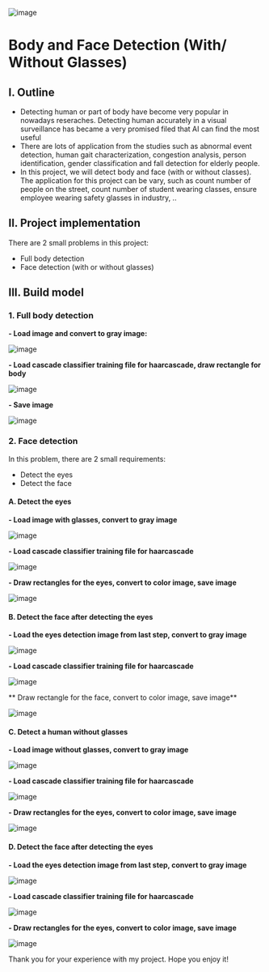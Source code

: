 ![image](https://user-images.githubusercontent.com/91864024/181544878-d0cf98ac-c9d9-42e3-bb40-6e946e5ccfee.png)

# Body and Face Detection (With/ Without Glasses)
## I. Outline
- Detecting human or part of body have become very popular in nowadays reseraches. Detecting human accurately in a visual surveillance has became a very promised filed that AI can find the most useful
- There are lots of application from the studies such as abnormal event detection, human gait characterization, congestion analysis, person identification, gender classification and fall detection for elderly people.
- In this project, we will detect body and face (with or without classes). The application for this project can be vary, such as count number of people on the street, count number of student wearing classes, ensure employee wearing safety glasses in industry, ..

## II. Project implementation
There are 2 small problems in this project:
- Full body detection
- Face detection (with or without glasses)

## III. Build model
### 1. Full body detection
**- Load image and convert to gray image:**

![image](https://user-images.githubusercontent.com/91864024/181559118-e0a28601-2fe2-49d9-ae51-db63b7035194.png)

**- Load cascade classifier training file for haarcascade, draw rectangle for body**

![image](https://user-images.githubusercontent.com/91864024/181560792-25879ee5-ebbe-4c10-92fd-56e11b9d6f37.png)

**- Save image**

![image](https://user-images.githubusercontent.com/91864024/181561884-34ec0663-aec4-4d7e-ac33-4df47a24d924.png)

### 2. Face detection
In this problem, there are 2 small requirements:
- Detect the eyes
- Detect the face

#### A. Detect the eyes
**- Load image with glasses, convert to gray image**

![image](https://user-images.githubusercontent.com/91864024/181564174-63cd58df-d938-45dd-8a44-13572ef0a6e1.png)

**- Load cascade classifier training file for haarcascade**

![image](https://user-images.githubusercontent.com/91864024/181564695-49d9755e-dce0-4c46-983e-69733526c4c1.png)

**- Draw rectangles for the eyes, convert to color image, save image**

![image](https://user-images.githubusercontent.com/91864024/181565126-62db2f8b-43f9-4397-a707-fc4582d7963e.png)

#### B. Detect the face after detecting the eyes
**- Load the eyes detection image from last step, convert to gray image**

![image](https://user-images.githubusercontent.com/91864024/181565595-941aba40-b509-4b62-bb13-c6af4458b5bd.png)

**- Load cascade classifier training file for haarcascade**

![image](https://user-images.githubusercontent.com/91864024/181565791-4c88f57c-f34c-4392-8f46-3e9279c7902e.png)

** Draw rectangle for the face, convert to color image, save image**

![image](https://user-images.githubusercontent.com/91864024/181566078-159e1754-e8a6-4627-9136-f6229fe28f5a.png)

#### C. Detect a human without glasses
**- Load image without glasses, convert to gray image**

![image](https://user-images.githubusercontent.com/91864024/181566435-ab2a5bf3-256b-427d-b4fc-2fb34e37701a.png)

**- Load cascade classifier training file for haarcascade**

![image](https://user-images.githubusercontent.com/91864024/181566676-9e7506d8-d28b-4a14-9f07-1dba87f4958e.png)

**- Draw rectangles for the eyes, convert to color image, save image**

![image](https://user-images.githubusercontent.com/91864024/181566822-34e8bbec-d442-4110-8c5a-e6f341c275df.png)

#### D. Detect the face after detecting the eyes
**- Load the eyes detection image from last step, convert to gray image**

![image](https://user-images.githubusercontent.com/91864024/181567080-af929404-c6df-41ee-947e-d0da8854e3fc.png)

**- Load cascade classifier training file for haarcascade**

![image](https://user-images.githubusercontent.com/91864024/181567251-d9d0afb8-a5f1-4d20-b0ba-5b77b0174572.png)

**- Draw rectangles for the eyes, convert to color image, save image**

![image](https://user-images.githubusercontent.com/91864024/181567390-24e2d640-db30-4a6a-b5bf-2e1fcd8591c6.png)

Thank you for your experience with my project. Hope you enjoy it!

















